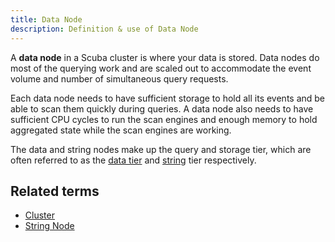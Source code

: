 ```yaml
---
title: Data Node 
description: Definition & use of Data Node 
---
```

A **data node** in a Scuba cluster is where your data is stored. Data nodes do most of the querying work and are scaled out to accommodate the event volume and number of simultaneous query requests.

Each data node needs to have sufficient storage to hold all its events and be able to scan them quickly during queries. A data node also needs to have sufficient CPU cycles to run the scan engines and enough memory to hold aggregated state while the scan engines are working. 

The data and string nodes make up the query and storage tier, which are often referred to as the [data tier](../data-tier) and [string](../string-node) tier respectively.

## Related terms

- [Cluster](../cluster)
- [String Node](../string-node)